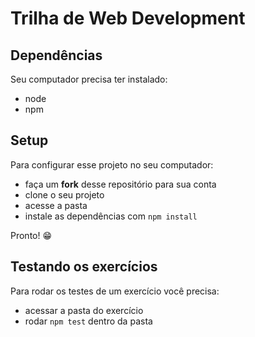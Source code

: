 # Trilha de Web Development

## Dependências

Seu computador precisa ter instalado:

- node
- npm

## Setup

Para configurar esse projeto no seu computador:

- faça um **fork** desse repositório para sua conta
- clone o seu projeto
- acesse a pasta
- instale as dependências com `npm install`

Pronto! 😁

## Testando os exercícios

Para rodar os testes de um exercício você precisa:

- acessar a pasta do exercício
- rodar `npm test` dentro da pasta
